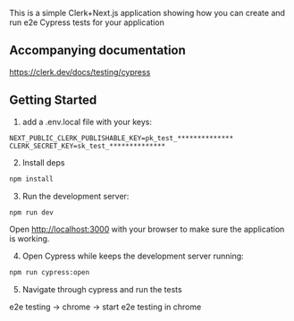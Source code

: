 This is a simple Clerk+Next.js application showing how you can create and run e2e Cypress tests for your application

## Accompanying documentation
https://clerk.dev/docs/testing/cypress

## Getting Started

1. add a .env.local file with your keys:
```
NEXT_PUBLIC_CLERK_PUBLISHABLE_KEY=pk_test_**************
CLERK_SECRET_KEY=sk_test_**************
```
2. Install deps
```bash
npm install
```

3. Run the development server:
```bash
npm run dev
```
Open [http://localhost:3000](http://localhost:3000) with your browser to make sure the application is working.

4. Open Cypress while keeps the development server running:
```bash
npm run cypress:open
```

5. Navigate through cypress and run the tests

e2e testing -> chrome -> start e2e testing in chrome

